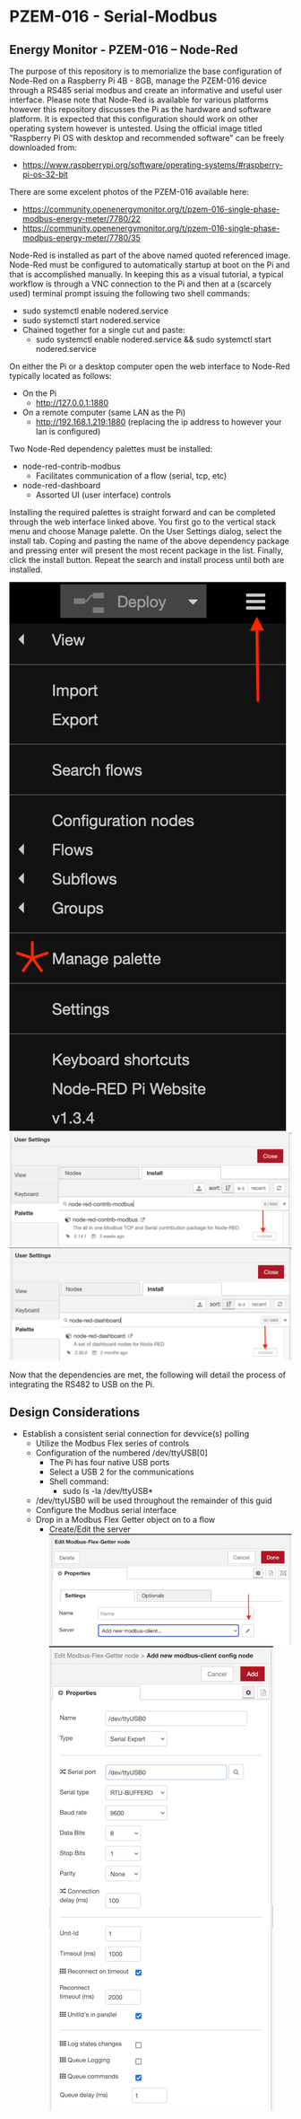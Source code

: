 # PZEM-016 - Serial-Modbus
## Energy Monitor - PZEM-016 – Node-Red
The purpose of this repository is to memorialize the base configuration of Node-Red on a Raspberry Pi 4B - 8GB, manage the PZEM-016 device through a RS485 serial modbus and create an informative and useful user interface. Please note that Node-Red is available for various platforms however this repository discusses the Pi as the hardware and software platform. It is expected that this configuration should work on other operating system however is untested. Using the official image titled "Raspberry Pi OS with desktop and recommended software" can be freely downloaded from:

- https://www.raspberrypi.org/software/operating-systems/#raspberry-pi-os-32-bit

There are some excelent photos of the PZEM-016 available here:
- https://community.openenergymonitor.org/t/pzem-016-single-phase-modbus-energy-meter/7780/22
- https://community.openenergymonitor.org/t/pzem-016-single-phase-modbus-energy-meter/7780/35

Node-Red is installed as part of the above named quoted referenced image. Node-Red must be configured to automatically startup at boot on the Pi and that is accomplished manually. In keeping this as a visual tutorial, a typical workflow is through a VNC connection to the Pi and then at a (scarcely used) terminal prompt issuing the following two shell commands:
  - sudo systemctl enable nodered.service
  - sudo systemctl start nodered.service
  - Chained together for a single cut and paste: 
    - sudo systemctl enable nodered.service && sudo systemctl start nodered.service

On either the Pi or a desktop computer open the web interface to Node-Red typically located as follows:
  - On the Pi
    - http://127.0.0.1:1880
  - On a remote computer (same LAN as the Pi)
    - http://192.168.1.219:1880 (replacing the ip address to however your lan is configured)

Two Node-Red dependency palettes must be installed:
  - node-red-contrib-modbus
    - Facilitates communication of a flow (serial, tcp, etc)
  - node-red-dashboard
    - Assorted UI (user interface) controls

Installing the required palettes is straight forward and can be completed through the web interface linked above. You first go to the vertical stack menu and choose Manage palette. On the User Settings dialog, select the install tab. Coping and pasting the name of the above dependency package and pressing enter will present the most recent package in the list. Finally, click the install button. Repeat the search and install process until both are installed.

![GitHub Logo](/images/Nodered-Manage-Palette.png)
![GitHub Logo](/images/Nodered-Search-Palette1.png)
![GitHub Logo](/images/Nodered-Search-Palette2.png)

Now that the dependencies are met, the following will detail the process of integrating the RS482 to USB on the Pi.


## Design Considerations

- Establish a consistent serial connection for devvice(s) polling
  - Utilize the Modbus Flex series of controls
  - Configuration of the numbered /dev/ttyUSB[0] 
    - The Pi has four native USB ports
    - Select a USB 2 for the communications
    - Shell command:
      - sudo ls -la /dev/ttyUSB*
  - /dev/ttyUSB0 will be used throughout the remainder of this guid
  - Configure the Modbus serial interface
  - Drop in a Modbus Flex Getter object on to a flow
    - Create/Edit the server
![GitHub Logo](/images/Modbus-Flex-Getter.png)![GitHub Logo](/images/Modbus-Client-Config.png)
